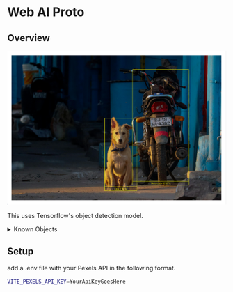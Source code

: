 # Web AI Proto

## Overview

<img src="./src/assets/images/demo.png" alt="demo image">

This uses Tensorflow's object detection model.

<details>
  <summary>Known Objects</summary>
person, bicycle, car, motorcycle, airplane, bus, train, 
truck, boat, traffic light, fire hydrant, stop sign, 
parking meter, bench, bird, cat, dog, horse, sheep, 
cow, elephant, bear, zebra, giraffe, backpack, umbrella, 
handbag, tie, suitcase, frisbee, skis, snowboard, 
sports ball, kite, baseball bat, baseball glove, 
skateboard, surfboard, tennis racket, bottle, 
wine glass, cup, fork, knife, spoon, bowl, 
banana, apple, sandwich, orange, broccoli, 
carrot, hot dog, pizza, donut, cake, chair, couch, 
potted plant, bed, dining table, toilet, tv, 
laptop, mouse, remote, keyboard, cell phone, 
microwave, oven, toaster, sink, refrigerator, 
book, clock, vase, scissors, teddy bear, hair drier, 
toothbrush
</details>

## Setup

add a .env file with your Pexels API in the following format.

```bash
VITE_PEXELS_API_KEY=YourApiKeyGoesHere
```

